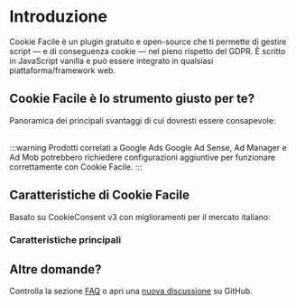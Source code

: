# Introduzione
Cookie Facile è un plugin gratuito e open-source che ti permette di gestire script — e di conseguenza cookie — nel pieno rispetto del GDPR. È scritto in JavaScript vanilla e può essere integrato in qualsiasi piattaforma/framework web.

## Cookie Facile è lo strumento giusto per te?
Panoramica dei principali svantaggi di cui dovresti essere consapevole: <br><br>

<CheckListItem title="Cookie Facile richiede conoscenze base di JavaScript" type="i"/>
<CheckListItem title="Cookie Facile non ha categorie o traduzioni predefinite" type="i"/>
<CheckListItem title="Cookie Facile non è una CMP" type="x"/>
<CheckListItem title="Cookie Facile non memorizza i Record di Consenso" type="x"/>
<CheckListItem title='Cookie Facile non implementa il Framework IAB - TCF' type="x"/>

:::warning Prodotti correlati a Google Ads
Google Ad Sense, Ad Manager e Ad Mob potrebbero richiedere configurazioni aggiuntive per funzionare correttamente con Cookie Facile.
:::

## Caratteristiche di Cookie Facile
Basato su CookieConsent v3 con miglioramenti per il mercato italiano:

### Caratteristiche principali
<CheckListItem title="API semplice e chiara" type="v"/>
<CheckListItem title="Ampia varietà di layout e disposizioni pulsanti" type="v"/>
<CheckListItem title="Opzioni flessibili di gestione script" type="v"/>
<CheckListItem title="Supporta servizi individualmente attivabili" type="v"/>
<CheckListItem title="Varianti UMD e ESM" type="v"/>
<CheckListItem title="Traduzioni italiane integrate" type="v"/>
<CheckListItem title="Supporta solo browser moderni" type="i"/>

## Altre domande?
Controlla la sezione [FAQ](/additional/faq.html) o apri una [nuova discussione](https://github.com/tuonome/cookie-facile/discussions/new) su GitHub.

<script setup>
import CheckListItem from "../components/CheckListItem.vue"
</script>